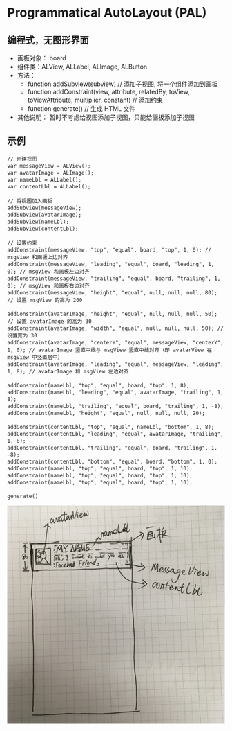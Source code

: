# Programmatical AutoLayout (PAL)

## 编程式，无图形界面

- 画板对象： board
- 组件类：ALView, ALLabel, ALImage, ALButton
- 方法：
  - function addSubview(subview) // 添加子视图, 将一个组件添加到画板
  - function addConstraint(view, attribute, relatedBy, toView, toViewAttribute, multiplier, constant) // 添加约束
  - function generate() // 生成 HTML 文件
- 其他说明：
  暂时不考虑给视图添加子视图，只能给画板添加子视图

## 示例
```
// 创建视图
var messageView = ALView();
var avatarImage = ALImage();
var nameLbl = ALLabel();
var contentLbl = ALLabel();

// 将视图加入画板
addSubview(messageView);
addSubview(avatarImage);
addSubview(nameLbl);
addSubview(contentLbl);

// 设置约束
addConstraint(messageView, "top", "equal", board, "top", 1, 0); // msgView 和画板上边对齐
addConstraint(messageView, "leading", "equal", board, "leading", 1, 0); // msgView 和画板左边对齐
addConstraint(messageView, "trailing", "equal", board, "trailing", 1, 0); // msgView 和画板右边对齐
addConstraint(messageView, "height", "equal", null, null, null, 80); // 设置 msgView 的高为 200

addConstraint(avatarImage, "height", "equal", null, null, null, 50); // 设置 avatarImage 的高为 30
addConstraint(avatarImage, "width", "equal", null, null, null, 50); // 设置宽为 30
addConstraint(avatarImage, "centerY", "equal", messageView, "centerY", 1, 0); // avatarImage 竖直中线与 msgView 竖直中线对齐（即 avatarView 在 msgView 中竖直居中）
addConstraint(avatarImage, "leading", "equal", messageView, "leading", 1, 8); // avatarImage 和 msgView 左边对齐

addConstraint(nameLbl, "top", "equal", board, "top", 1, 8); 
addConstraint(nameLbl, "leading", "equal", avatarImage, "trailing", 1, 8); 
addConstraint(nameLbl, "trailing", "equal", board, "trailing", 1, -8); 
addConstraint(nameLbl, "height", "equal", null, null, null, 20);

addConstraint(contentLbl, "top", "equal", nameLbl, "bottom", 1, 8); 
addConstraint(contentLbl, "leading", "equal", avatarImage, "trailing", 1, 8); 
addConstraint(contentLbl, "trailing", "equal", board, "trailing", 1, -8); 
addConstraint(contentLbl, "bottom", "equal", board, "bottom", 1, 0); 
addConstraint(nameLbl, "top", "equal", board, "top", 1, 10); 
addConstraint(nameLbl, "top", "equal", board, "top", 1, 10); 
addConstraint(nameLbl, "top", "equal", board, "top", 1, 10); 

generate()
```
![](https://raw.githubusercontent.com/LahK/AutoLayout-for-Web-Development/master/GeneratedView.JPG)
